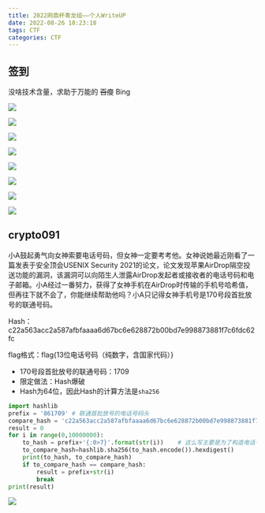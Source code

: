 ```yaml
---
title: 2022网鼎杯青龙组——个人WriteUP
date: 2022-08-26 18:23:18
tags: CTF
categories: CTF
---
```


## **签到**

没啥技术含量，求助于万能的 ~~百度~~ Bing

![](https://cdn.bilicdn.tk/gh/Vikutorika/assets@master/img/CTF-20220826-wangdingcup-qinglong/msedge-20220826-115011.png)

![](https://cdn.bilicdn.tk/gh/Vikutorika/assets@master/img/CTF-20220826-wangdingcup-qinglong/msedge-20220826-115015.png)

![](https://cdn.bilicdn.tk/gh/Vikutorika/assets@master/img/CTF-20220826-wangdingcup-qinglong/msedge-20220826-115020.png)

![](https://cdn.bilicdn.tk/gh/Vikutorika/assets@master/img/CTF-20220826-wangdingcup-qinglong/msedge-20220826-115024.png)

![](https://cdn.bilicdn.tk/gh/Vikutorika/assets@master/img/CTF-20220826-wangdingcup-qinglong/msedge-20220826-115028.png)

![](https://cdn.bilicdn.tk/gh/Vikutorika/assets@master/img/CTF-20220826-wangdingcup-qinglong/msedge-20220826-115033.png)

![](https://cdn.bilicdn.tk/gh/Vikutorika/assets@master/img/CTF-20220826-wangdingcup-qinglong/msedge-20220826-115036.png)

![](https://cdn.bilicdn.tk/gh/Vikutorika/assets@master/img/CTF-20220826-wangdingcup-qinglong/msedge-20220826-115042.png)

## **crypto091**

小A鼓起勇气向女神索要电话号码，但女神一定要考考他。女神说她最近刚看了一篇发表于安全顶会USENIX Security 2021的论文，论文发现苹果AirDrop隔空投送功能的漏洞，该漏洞可以向陌生人泄露AirDrop发起者或接收者的电话号码和电子邮箱。小A经过一番努力，获得了女神手机在AirDrop时传输的手机号哈希值，但再往下就不会了，你能继续帮助他吗？小A只记得女神手机号是170号段首批放号的联通号码。

Hash：c22a563acc2a587afbfaaaa6d67bc6e628872b00bd7e998873881f7c6fdc62fc

flag格式：flag{13位电话号码（纯数字，含国家代码）}

- 170号段首批放号的联通号码：1709
- 限定做法：Hash爆破
- Hash为64位，因此Hash的计算方法是`sha256`

```python
import hashlib
prefix = '861709' # 联通首批放号的电话号码头
compare_hash = 'c22a563acc2a587afbfaaaa6d67bc6e628872b00bd7e998873881f7c6fdc62fc'
result = 0
for i in range(0,10000000):
    to_hash = prefix+'{:0>7}'.format(str(i))	# 这么写主要是为了构造电话号码的格式
    to_compare_hash=hashlib.sha256(to_hash.encode()).hexdigest()
    print(to_hash, to_compare_hash)
    if to_compare_hash == compare_hash:
        result = prefix+str(i)
        break
print(result)
```

![](https://cdn.bilicdn.tk/gh/Vikutorika/assets@master/img/CTF-20220826-wangdingcup-qinglong/WindowsTerminal-20220826-115133.png)
